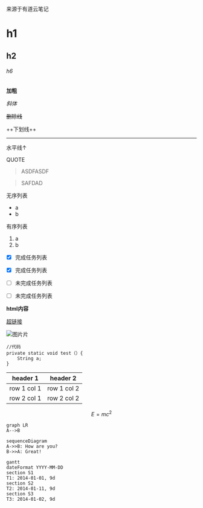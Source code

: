 来源于有道云笔记

# h1
## h2
###### h6

**加粗**

*斜体*

~~删除线~~

++下划线++

---
水平线↑


QUOTE
> ASDFASDF

> SAFDAD


无序列表
- a
- b

有序列表
1. a
3. b

- [x] 完成任务列表
- [x] 完成任务列表

- [ ] 未完成任务列表
- [ ] 未完成任务列表

<html>
<!--在这里插入内容-->
<b>html内容</b>
</html>

[超链接](www.baidu.com)

![图片片](https://note.youdao.com/favicon.ico)

```
//代码
private static void test（）{
    String a;
}
```


header 1 | header 2
---|---
row 1 col 1 | row 1 col 2
row 2 col 1 | row 2 col 2


```math
E = mc^2
```


```
graph LR
A-->B
```


```
sequenceDiagram
A->>B: How are you?
B->>A: Great!
```


```
gantt
dateFormat YYYY-MM-DD
section S1
T1: 2014-01-01, 9d
section S2
T2: 2014-01-11, 9d
section S3
T3: 2014-01-02, 9d
```



